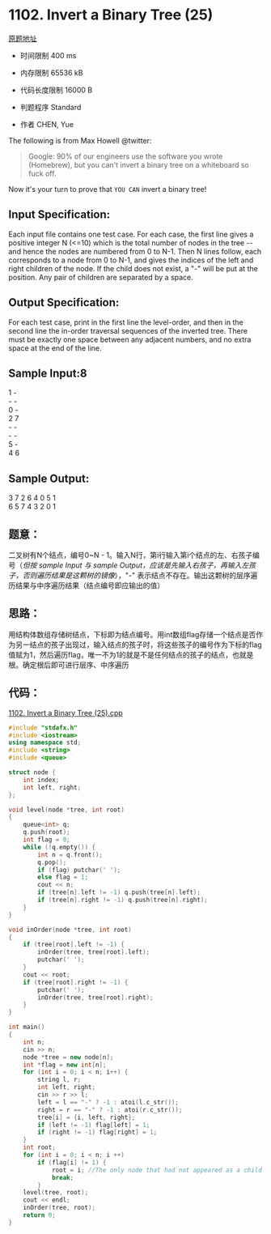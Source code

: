 ﻿# 1102. Invert a Binary Tree (25)

[原题地址](https://www.patest.cn/contests/pat-a-practise/1102)

* 时间限制 400 ms



* 内存限制 65536 kB



* 代码长度限制 16000 B



* 判题程序 Standard 

* 作者 CHEN, Yue



The following is from Max Howell @twitter:

> Google: 90% of our engineers use the software you wrote (Homebrew), but you can't invert a binary tree on a whiteboard so fuck off.

Now it's your turn to prove that `YOU CAN` invert a binary tree!

## Input Specification: 

Each input file contains one test case. For each case, the first line gives a positive integer N (<=10) which is the total number of nodes in the tree -- and hence the nodes are numbered from 0 to N-1. Then N lines follow, each corresponds to a node from 0 to N-1, and gives the indices of the left and right children of the node. If the child does not exist, a "-" will be put at the position. Any pair of children are separated by a space.

## Output Specification: 

For each test case, print in the first line the level-order, and then in the second line the in-order traversal sequences of the inverted tree. There must be exactly one space between any adjacent numbers, and no extra space at the end of the line.
## Sample Input:8
1 \-  
\- \-  
0 \-  
2 7  
\- \-  
\- \-  
5 \-  
4 6  

## Sample Output:

3 7 2 6 4 0 5 1  
6 5 7 4 3 2 0 1  

## 题意：

二叉树有N个结点，编号0~N - 1。输入N行，第i行输入第i个结点的左、右孩子编号（*但按 sample Input 与 sample Output，应该是先输入右孩子，再输入左孩子，否则遍历结果是这颗树的镜像*），"-" 表示结点不存在。输出这颗树的层序遍历结果与中序遍历结果（结点编号即应输出的值）


## 思路：

用结构体数组存储树结点，下标即为结点编号。用int数组flag存储一个结点是否作为另一结点的孩子出现过，输入结点的孩子时，将这些孩子的编号作为下标的flag值赋为1，然后遍历flag，唯一不为1的就是不是任何结点的孩子的结点，也就是根。确定根后即可进行层序、中序遍历


## 代码：

[1102. Invert a Binary Tree (25).cpp](https://github.com/jerrykcode/PAT-Advanced-Level-Practise/blob/master/PAT%20Advanced%20Level%20Practice/1102.%20Invert%20a%20Binary%20Tree%20(25)/1102.%20Invert%20a%20Binary%20Tree%20(25).cpp)

```cpp
#include "stdafx.h"
#include <iostream>
using namespace std;
#include <string>
#include <queue>

struct node {
	int index;
	int left, right;
};

void level(node *tree, int root)
{
	queue<int> q;
	q.push(root);
	int flag = 0;
	while (!q.empty()) {
		int n = q.front();
		q.pop();
		if (flag) putchar(' ');
		else flag = 1;
		cout << n;
		if (tree[n].left != -1) q.push(tree[n].left);
		if (tree[n].right != -1) q.push(tree[n].right);
	}
}

void inOrder(node *tree, int root)
{
	if (tree[root].left != -1) {
		inOrder(tree, tree[root].left);
		putchar(' ');
	}
	cout << root;
	if (tree[root].right != -1) {
		putchar(' ');
		inOrder(tree, tree[root].right);
	}
}

int main()
{
	int n;
	cin >> n;
	node *tree = new node[n];
	int *flag = new int[n];
	for (int i = 0; i < n; i++) {
		string l, r;
		int left, right;
		cin >> r >> l;
		left = l == "-" ? -1 : atoi(l.c_str());
		right = r == "-" ? -1 : atoi(r.c_str());
		tree[i] = {i, left, right};
		if (left != -1) flag[left] = 1;
		if (right != -1) flag[right] = 1;
	}
	int root;
	for (int i = 0; i < n; i ++)
		if (flag[i] != 1) {
			root = i; //The only node that had not appeared as a child of others is the root
			break;
		}
	level(tree, root);
	cout << endl;
	inOrder(tree, root);
    return 0;
}
```